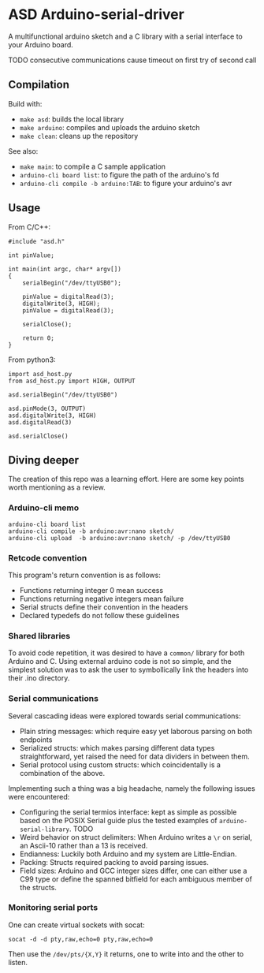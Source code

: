 # ASD Arduino-serial-driver 

A multifunctional arduino sketch and a C library with a serial interface to your Arduino board.

TODO consecutive communications cause timeout on first try of second call  


## Compilation

Build with: 

- `make asd`: builds the local library
- `make arduino`: compiles and uploads the arduino sketch
- `make clean`: cleans up the repository

See also:

- `make main`: to compile a C sample application
- `arduino-cli board list`: to figure the path of the arduino's fd
- `arduino-cli compile -b arduino:TAB`: to figure your arduino's avr 

## Usage


From C/C++:

```
#include "asd.h"

int pinValue;

int main(int argc, char* argv[])
{
    serialBegin("/dev/ttyUSB0");
    
    pinValue = digitalRead(3);
    digitalWrite(3, HIGH);
    pinValue = digitalRead(3);

    serialClose();

    return 0;
}
```

From python3:

```
import asd_host.py
from asd_host.py import HIGH, OUTPUT

asd.serialBegin("/dev/ttyUSB0")

asd.pinMode(3, OUTPUT)
asd.digitalWrite(3, HIGH)
asd.digitalRead(3)

asd.serialClose()
```

## Diving deeper

The creation of this repo was a learning effort. Here are some key points worth mentioning as a review.

### Arduino-cli memo

```
arduino-cli board list  
arduino-cli compile -b arduino:avr:nano sketch/
arduino-cli upload  -b arduino:avr:nano sketch/ -p /dev/ttyUSB0  
```

### Retcode convention

This program's return convention is as follows:

- Functions returning integer 0 mean success
- Functions returning negative integers mean failure
- Serial structs define their convention in the headers
- Declared typedefs do not follow these guidelines

### Shared libraries 

To avoid code repetition, it was desired to have a `common/` library for both Arduino and C. Using external arduino code is not so simple, and the simplest solution was to ask the user to symbollically link the headers into their .ino directory.

### Serial communications

Several cascading ideas were explored towards serial communications:

- Plain string messages: which require easy yet laborous parsing on both endpoints
- Serialized structs: which makes parsing different data types straightforward, yet raised the need for data dividers in between them.
- Serial protocol using custom structs: which coincidentally is a combination of the above.

Implementing such a thing was a big headache, namely the following issues were encountered:

- Configuring the serial termios interface: kept as simple as possible based on the POSIX Serial guide plus the tested examples of `arduino-serial-library`. TODO
- Weird behavior on struct delimiters: When Arduino writes a `\r` on serial, an Ascii-10 rather than a 13 is received. 
- Endianness: Luckily both Arduino and my system are Little-Endian.
- Packing: Structs required packing to avoid parsing issues.
- Field sizes: Arduino and GCC integer sizes differ, one can either use a C99 type or define the spanned bitfield for each ambiguous member of the structs.

### Monitoring serial ports

One can create virtual sockets with socat:

```
socat -d -d pty,raw,echo=0 pty,raw,echo=0
```

Then use the `/dev/pts/{X,Y}` it returns, one to write into and the other to listen.

